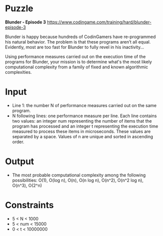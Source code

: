 # Puzzle
**Blunder - Episode 3** https://www.codingame.com/training/hard/blunder-episode-3

Blunder is happy because hundreds of CodinGamers have re-programmed his natural behavior. The problem is that these programs aren’t all equal. Evidently, most are too fast for Blunder to fully revel in his inactivity...

Using performance measures carried out on the execution time of the programs for Blunder, your mission is to determine what's the most likely computational complexity from a family of fixed and known algorithmic complexities.

# Input
* Line 1: the number N of performance measures carried out on the same program.
* N following lines: one performance measure per line. Each line contains two values: an integer num representing the number of items that the program has processed and an integer t representing the execution time measured to process these items in microseconds. These values are separated by a space. Values of n are unique and sorted in ascending order.

# Output
* The most probable computational complexity among the following possibilities: O(1), O(log n), O(n), O(n log n), O(n^2), O(n^2 log n), O(n^3), O(2^n)

# Constraints
* 5 < N < 1000
* 5 < num < 15000
* 0 < t < 10000000
